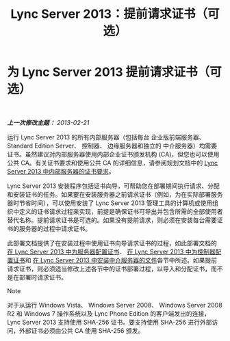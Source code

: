﻿---
title: Lync Server 2013：提前请求证书（可选）
TOCTitle: 提前请求证书（可选）
ms:assetid: 9d6d7de6-ff2a-46da-b1b7-a354c8e383e4
ms:mtpsurl: https://technet.microsoft.com/zh-cn/library/Gg412733(v=OCS.15)
ms:contentKeyID: 49313749
ms.date: 05/19/2016
mtps_version: v=OCS.15
ms.translationtype: HT
---

# 为 Lync Server 2013 提前请求证书（可选）

 

_**上一次修改主题：** 2013-02-21_

运行 Lync Server 2013 的所有内部服务器（包括每台 企业版前端服务器、 Standard Edition Server、 控制器、 边缘服务器和独立的 中介服务器）均需要证书。虽然建议对内部服务器使用内部企业证书颁发机构 (CA)，但您也可以使用公共 CA。有关证书要求和使用公共 CA 的详细信息，请参阅规划文档中的 [Lync Server 2013 中内部服务器的证书要求](lync-server-2013-certificate-requirements-for-internal-servers.md)。

Lync Server 2013 安装程序包括证书向导，可帮助您在部署期间执行请求、分配和安装证书的任务。如果要在安装服务器之前请求证书（例如，为在实际部署服务器时节省时间），可以使用安装了 Lync Server 2013 管理工具的计算机或使用组织中定义的证书请求过程来实现，前提是确保证书可导出并包含所需的全部使用者替代名称。提前请求证书是可选的。如果没有提前请求，则必须在安装每台需要证书的服务器的过程中请求证书。

此部署文档提供了在安装过程中使用证书向导请求证书的过程，如此部署文档的 [在 Lync Server 2013 中为服务器配置证书](lync-server-2013-configure-certificates-for-servers.md)、 [在 Lync Server 2013 中为控制器配置证书](lync-server-2013-configure-certificates-for-the-director.md)和 [在 Lync Server 2013 中安装中介服务器的文件](lync-server-2013-install-the-files-for-mediation-server.md)各节中所述。如果提前请求证书，则必须适当修改上述各节中的证书部署过程，以导入和分配证书，而不是在部署时请求证书。

> [!NOTE]  
> 对于从运行 Windows Vista、 Windows Server 2008、 Windows Server 2008 R2 和 Windows 7 操作系统以及 Lync Phone Edition 的客户端发出的连接， Lync Server 2013 支持使用 SHA-256 证书。要支持使用 SHA-256 进行外部访问，外部证书必须由公共 CA 使用 SHA-256 颁发。


